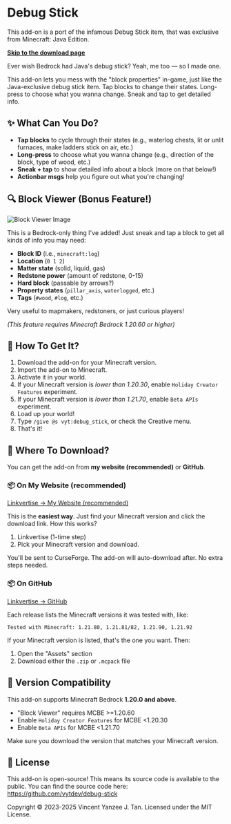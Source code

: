 # Debug Stick

This add-on is a port of the infamous Debug Stick item, that was
exclusive from Minecraft: Java Edition.

[**Skip to the download page**][lnk-website-dl]

Ever wish Bedrock had Java's debug stick? Yeah, me too &mdash; so I made one.

This add-on lets you mess with the "block properties" in-game, just like the
Java-exclusive debug stick item. Tap blocks to change their states. Long-press
to choose what you wanna change. Sneak and tap to get detailed info.

## ✨ What Can You Do?

- **Tap blocks** to cycle through their states (e.g., waterlog chests, lit
  or unlit furnaces, make ladders stick on air, etc.)
- **Long-press** to choose what you wanna change (e.g., direction of the
  block, type of wood, etc.)
- **Sneak + tap** to show detailed info about a block (more on that below!)
- **Actionbar msgs** help you figure out what you're changing!

## 🔍 Block Viewer (Bonus Feature!)

![Block Viewer Image][img-blk-viewer]

This is a Bedrock-only thing I've added! Just sneak and tap a block to get all
kinds of info you may need:

- **Block ID** (i.e., `minecraft:log`)
- **Location** (`0 1 2`)
- **Matter state** (solid, liquid, gas)
- **Redstone power** (amount of redstone, 0-15)
- **Hard block** (passable by arrows?)
- **Property states** (`pillar_axis`, `waterlogged`, etc.)
- **Tags** (`#wood`, `#log`, etc.)

Very useful to mapmakers, redstoners, or just curious players!

*(This feature requires Minecraft Bedrock 1.20.60 or higher)*

## 🎁 How To Get It?

1. Download the add-on for your Minecraft version.
2. Import the add-on to Minecraft.
3. Activate it in your world.
4. If your Minecraft version is *lower than 1.20.30*, enable
   `Holiday Creator Features` experiment.
5. If your Minecraft version is *lower than 1.21.70*, enable
   `Beta APIs` experiment.
6. Load up your world!
7. Type `/give @s vyt:debug_stick`, or check the Creative menu.
8. That's it!

## 📂 Where To Download?

You can get the add-on from **my website (recommended)** or **GitHub**.

### 📦 On My Website (recommended)

[Linkvertise → My Website (recommended)][lnk-website-dl]

This is the **easiest way**. Just find your Minecraft version and click
the download link. How this works?

1. Linkvertise (1-time step)
2. Pick your Minecraft version and download.

You'll be sent to CurseForge. The add-on will auto-download after.
No extra steps needed.

### 📦 On GitHub

[Linkvertise → GitHub][lnk-github-dl]

Each release lists the Minecraft versions it was tested with, like:

`Tested with Minecraft: 1.21.80, 1.21.81/82, 1.21.90, 1.21.92`

If your Minecraft version is listed, that's the one you want. Then:

1. Open the "Assets" section
2. Download either the `.zip` or `.mcpack` file

## 🧱 Version Compatibility

This add-on supports Minecraft Bedrock **1.20.0 and above**.

- "Block Viewer" requires MCBE >=1.20.60
- Enable `Holiday Creator Features` for MCBE <1.20.30
- Enable `Beta APIs` for MCBE <1.21.70

Make sure you download the version that matches your Minecraft version.

## 📜 License

This add-on is open-source! This means its source code is available to the
public. You can find the source code here:
https://github.com/vytdev/debug-stick

Copyright &copy; 2023-2025 Vincent Yanzee J. Tan.
Licensed under the MIT License.


<!-- long links -->

[img-blk-viewer]: https://raw.github.com/vytdev/debug-stick/master/doc/img1.jpeg

[lnk-website-dl]: https://direct-link.net/1373084/EMeQm1IBE4wK
[lnk-github-dl]: https://direct-link.net/1373084/hhcQIngXp7Fc
